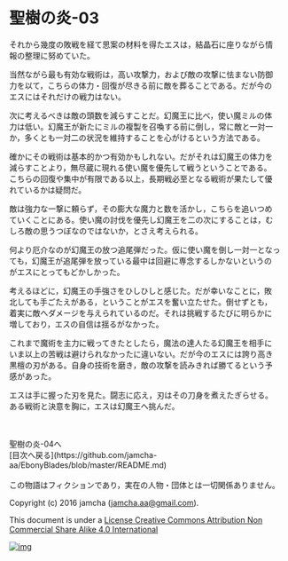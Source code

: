 # 聖樹の炎-03

それから幾度の敗戦を経て思案の材料を得たエスは，結晶石に座りながら情  
報の整理に努めていた。  

当然ながら最も有効な戦術は，高い攻撃力，および敵の攻撃に怯まない防御  
力を以て，こちらの体力・回復が尽きる前に敵を葬ることである。だが今の  
エスにはそれだけの戦力はない。  

次に考えるべきは敵の頭数を減らすことだ。幻魔王に比べ，使い魔ミルの体  
力は低い。幻魔王が新たにミルの複製を召喚する前に倒し，常に敵と一対一  
か，多くとも一対二の状況を維持することを心がけるという方法である。  

確かにその戦術は基本的かつ有効かもしれない。だがそれは幻魔王の体力を  
減らすことより，無尽蔵に現れる使い魔を優先して戦うということである。  
こちらの回復や集中が有限である以上，長期戦必至となる戦術が果たして優  
れているかは疑問だ。  

敵は強力な一撃に頼らず，その膨大な魔力と数を活かし，こちらを追いつめ  
ていくことにある。使い魔の討伐を優先し幻魔王を二の次にすることは，む  
しろ敵の思うつぼなのではないか，とさえ考えられる。  

何より厄介なのが幻魔王の放つ追尾弾だった。仮に使い魔を倒し一対一となっ  
ても，幻魔王が追尾弾を放っている最中は回避に専念するしかないというの  
がエスにとってもどかしかった。  

考えるほどに，幻魔王の手強さをひしひしと感じた。だが幸いなことに，敗  
北しても手ごたえがある，ということがエスを奮い立たせた。倒せずとも，  
着実に敵へダメージを与えられているのだ。それは挑戦するたびに明らかに  
増しており，エスの自信は揺るがなかった。  

これまで魔術を主力に戦ってきたとしたら，魔法の達人たる幻魔王を相手に  
いま以上の苦戦は避けられなかったに違いない。だが今のエスには誇り高き  
黒檀の刃がある。自身の技術を磨き，敵の攻撃を読みきれば勝てるという予  
感があった。  

エスは手に握った刃を見た。闘志に応え，刃はその刀身を煮えたぎらせる。  
ある戦術と決意を胸に，エスは幻魔王へ挑んだ。  

<br>  
<br>  
聖樹の炎-04へ  

<br>  
[目次へ戻る](https://github.com/jamcha-aa/EbonyBlades/blob/master/README.md)  
<br>  
<br>  
この物語はフィクションであり，実在の人物・団体とは一切関係ありません。  

Copyright (c) 2016 jamcha (jamcha.aa@gmail.com).  

This document is under a [License Creative Commons Attribution Non Commercial Share Alike 4.0 International](http://creativecommons.org/licenses/by-nc-sa/4.0/deed)  

[![img](http://i.creativecommons.org/l/by-nc-sa/3.0/80x15.png)](http://creativecommons.org/licenses/by-nc-sa/4.0/deed)